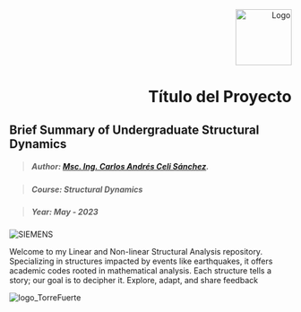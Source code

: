 <div align="right">
    <img src="[logo_TorreFuerte.png](https://github.com/Normando1945/Normando1945.github.io/assets/62081230/2aeb61d3-56be-4e56-a13b-34b8bc7f88d3)" alt="Logo" width="100">
    <h1>Título del Proyecto</h1>
</div>

## Brief Summary of Undergraduate Structural Dynamics


>##### Author:                 [Msc. Ing. Carlos Andrés Celi Sánchez](https://www.researchgate.net/profile/Carlos-Celi).

>##### Course:                 Structural Dynamics

>##### Year:                   May - 2023

![SIEMENS](https://blogs.sw.siemens.com/wp-content/uploads/sites/6/2022/07/gif-of-frequency-analysis.gif)

Welcome to my Linear and Non-linear Structural Analysis repository. Specializing in structures impacted by events like earthquakes, it offers academic codes rooted in mathematical analysis. Each structure tells a story; our goal is to decipher it. Explore, adapt, and share feedback


![logo_TorreFuerte](https://github.com/Normando1945/Normando1945.github.io/assets/62081230/2aeb61d3-56be-4e56-a13b-34b8bc7f88d3)
